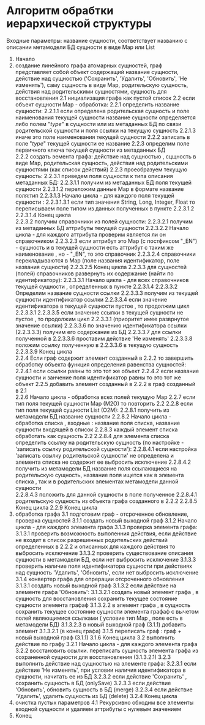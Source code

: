 Алгоритм обрабтки иерархической структуры
=========================================
Входные параметры:
    название сущности, соответствует названию с описании метамодели БД
    сущности в виде Map или List

1. Начало
2. создание линейного графа атомарных сущностей, граф представляет собой объект содержащий название сущности, действие над сущностью ('Сохранить', 'Удалить', 'Обновить', 'Не изменять'), саму сцщность в виде Map, родительскую сущность, действия над родительскими сущностями, сущность для восстановления
    2.1 нициализация графа как пустой список
    2.2 если объект сущности  Map -  обработка: 
       2.2.1 определить название сущности:
            2.2.1.1 если определена родительская сущность и поле наименования текущей сущности название сущности определяется либо  полем "$type$" в сущности или из метаданных БД по связи родительской сущности и поля ссылки на текущую сущность
            2.2.1.3 иначе это поле наименования текущей сущности
       2.2.2 записать в поле  "$type$" текущей сущности ее название
       2.2.3 определим поле первичного ключа текущей сущности из метаданных БД        
       2.2.2 создать  эемента графа: действие над сущностью , сцщность в виде Map, родительская сущность, действия над родительскими сущностями (как список действий) 
       2.2.3 проеобразуем  текущую сущность:
            2.2.3.1 приведем поля сущности к типа описания метаданных БД:
                2.2.3.1.1 получим из метаданных БД поля текущей сущности 
                2.2.3.1.2 переложим данные Map в формате название поля:тип
                2.2.3.1.3 Начало цикла - для каждого поля текущей сущности :
                    2.2.3.1.3.1 если тип значения String, Long, Integer, Float то переписываем поле типом из данных полученных в пункте 2.2.3.1.2
                2.2.3.1.4 Конец цикла    
            2.2.3.2 получим справочники из полей сущности:
                 2.2.3.2.1 получим из метаданных БД аттрибуты текущей сущности
                 2.2.3.2.2 Начало цикла - для каждого аттрибута проверим является ли он справочником 
                 2.2.3.2.3 если аттрибут это Map (с постфиксом "_EN") - сущность и в текущей сущности есть аттрибут с таким же наименование , но - "_EN", то это справочник
                 2.2.3.2.4 справочники перекладываются в Map (поле названия идентификатор, поле названия сущности)
                 2.2.3.2.5 Конец цикла
            2.2.3.3 для сущностей (полей)  справочников развернуть их содержание (найти по идентификатору):
                 2.2.3.3.1 Начало цикла - для всех справочников текущей сущности , определенных в пункте 2.2.3.1.4
                 2.2.3.3.2 Определим название сущности ссылки
                 2.2.3.3.3 получим из текущей сущности идентификатор ссылки
                 2.2.3.3.4 если значение идентификатора в текущей сущности пустое , то продолжим цикл 2.2.3.3.1
                 2.2.3.3.5 если значение ссылки  в текущей сущности не пустое , то продолжим цикл 2.2.3.3.1 (приоритет имее разврнутое значение ссылки)
                 2.2.3.3.6 по значению идентификатора ссылки (2.2.3.3.3) получим его содержание из БД
                 2.2.3.3.7 для ссылки полученной в 2.2.3.3.6 проставим действие 'Не изменять'
                 2.2.3.3.8 положим ссылку полученную в 2.2.3.3.6 в текущую сущность                 
                 2.2.3.3.9 Конец цикла                 
       2.2.4 Если граф содержит элемент созданный в  2.2.2 то завершить обработку объекта
             функция определения равенства сущностей:
             2.2.4.1 если ссылки равны то это тот же объект
             2.2.4.2 если название сущности и занчение поля идентификатор равны  то это тот же объект 
       2.2.5 добавить элемент созданный в  2.2.2 в граф  созданный в 2.1     
       2.2.6 Начало цикла - обработка всех полей текущую  Map
       2.2.7 если тип поля текущей сущности Map (M2O) то повторить 2.2
       2.2.8 если тип поля текущей сущности List (O2M):
             2.2.8.1 получить из метамодели БД название сущности
             2.2.8.2 Начало цикла - обработка списка , входные : название поля списка, название сущности входящей в список
             2.2.8.3 каждый элемент списка обработать как сущность 2.2
             2.2.8.4 для элемента списка определить ссылку на родительскую сущность (по настройке - 'записать ссылку родительской сущности'):
                2.2.8.4.1 если настройка 'записать ссылку родительской сущности' не определена и элемента списка не содержит ее  выбросить исключение
                2.2.8.4.2 получить из метамодели БД название поля ссылающиеся на родительскую сущность, название поля ищется как в элемента списка , так и в  родительских элементах метамодели данной сущности                 
                2.2.8.4.3 положить для данной сущности в поле полученное 2.2.8.4.1 родительскую сущность из объекта графа созданного в 2.2.2
             2.2.8.5 Конец цикла 
       2.2.9 Конец цикла
3. обработка графа
    3.1 подготовим граф - отсроченное обновление, проверка сущностей
        3.1.1 создать новый выходной граф
        3.1.2 Начало цикла -  для каждого элемента графа
        3.1.3 проверка элемента графа:
            3.1.3.1 проверить возможность выполенния действия, если действие не входит в список разрешенных родительских действий определенных в 2.2.2 и описанных для каждого действия то выбросить исключение
            3.1.3.2 проверить существование описания сущности в метамодели БД, если нет выбросить исключение
            3.1.3.3 проверить наличие поля идентификатора сущности при действиях над сущность 'Удалить', 'Обновить', если нет выбросить исключение
        3.1.4 конвертер графа для опрерации отсроченного обновления
            3.1.3.1 создать новый выходной граф
            3.1.3.2 если действие на элементе графа  'Обновить':
                3.1.3.2.1 создать новый элемент графа , в сущность для восстановления сохранить текущее состояние сущности элемента графаф
                3.1.3.2.2 в элемент графа , в сущность сохранить текущее состояние сущности элемента графаф с вычетом полей являющимися ссылками ( условие  тип Map , поле есть в метамодели БД)
                3.1.3.2.3 в новый выходной граф (3.1.1) добавить элемент 3.1.3.2.1 (в конец графа) 
        3.1.5 переписать граф : граф + новый выходной граф (3.1.1) 
        3.1.6 Конец цикла
    3.2 выполнить действие по графу
        3.2.1 Начало цикла -  для каждого элемента графа
        3.2.2 восстановить ссылки.  переписать сущность элемента графа из сохраненной сущности для восстановления (3.1.3.2.1)
        3.2.3 выполнить действие над сущностью на элементе графа:
            3.2.3.1 если действие 'Не изменять', при условии наличия идентификатора в сущности, начитать ее из БД
            3.2.3.2 если действие 'Сохранить' , сохранить сущность в БД (onlySave)
            3.2.3.3 если действие 'Обновить', обновить сущность в БД (merge)
            3.2.3.4 если действие 'Удалить', удалить сущность из БД (delete)
        3.2.4 Конец цикла   
4. очистка пустых параметров
    4.1 Рекурсивно обходим все элементы входной сущности и удаляем аттрибуты с нулевым значением     
5. Конец